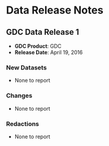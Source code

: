 # Data Release Notes






## GDC Data Release 1

* __GDC Product__: GDC
* __Release Date__: April 19, 2016

### New Datasets

* None to report

### Changes

* None to report

### Redactions

* None to report
